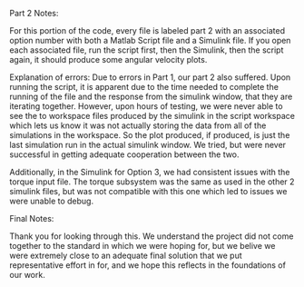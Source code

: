 

Part 2 Notes:

For this portion of the code, every file is labeled part 2 with an associated option number with both a Matlab Script file and a Simulink file. If you open each associated file, run the script first, then the Simulink, then the script again, it should produce some angular velocity plots.

Explanation of errors: Due to errors in Part 1, our part 2 also suffered. Upon running the script, it is apparent due to the time needed to complete the running of the file and the response from the simulink window, that they are iterating together. However, upon hours of testing, we were never able to see the to workspace files produced by the simulink in the script workspace which lets us know it was not actually storing the data from all of the simulations in the workspace. So the plot produced, if produced, is just the last simulation run in the actual simulink window. We tried, but were never successful in getting adequate cooperation between the two.

Additionally, in the Simulink for Option 3, we had consistent issues with the torque input file. The torque subsystem was the same as used in the other 2 simulink files, but was not compatible with this one which led to issues we were unable to debug.

Final Notes:

Thank you for looking through this. We understand the project did not come together to the standard in which we were hoping for, but we belive we were extremely close to an adequate final solution that we put representative effort in for, and we hope this reflects in the foundations of our work.
